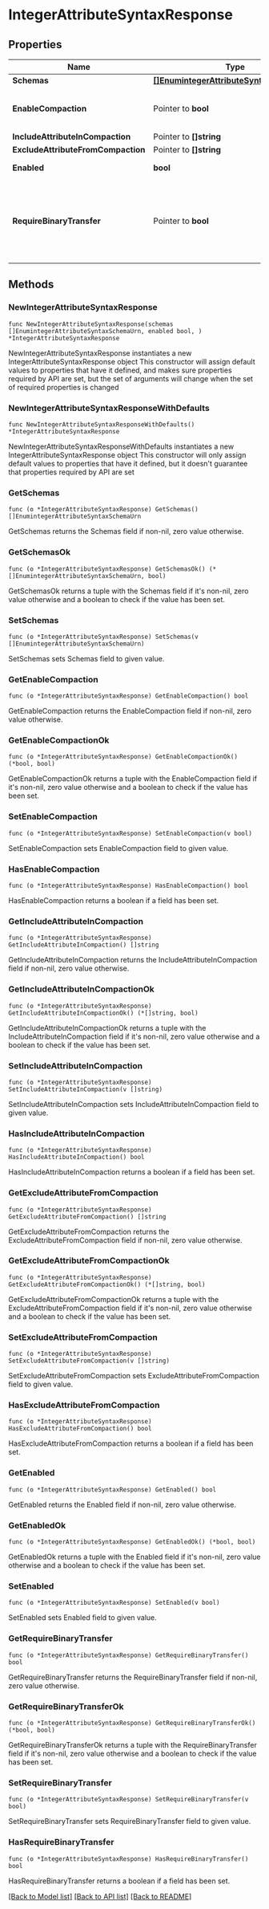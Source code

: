# IntegerAttributeSyntaxResponse

## Properties

Name | Type | Description | Notes
------------ | ------------- | ------------- | -------------
**Schemas** | [**[]EnumintegerAttributeSyntaxSchemaUrn**](EnumintegerAttributeSyntaxSchemaUrn.md) |  | 
**EnableCompaction** | Pointer to **bool** | Indicates whether values of attributes with this syntax should be compacted when stored in a local DB database. | [optional] 
**IncludeAttributeInCompaction** | Pointer to **[]string** |  | [optional] 
**ExcludeAttributeFromCompaction** | Pointer to **[]string** |  | [optional] 
**Enabled** | **bool** | Indicates whether the Attribute Syntax is enabled. | 
**RequireBinaryTransfer** | Pointer to **bool** | Indicates whether values of this attribute are required to have a \&quot;binary\&quot; transfer option as described in RFC 4522. Attributes with this syntax will generally be referenced with names including \&quot;;binary\&quot; (e.g., \&quot;userCertificate;binary\&quot;). | [optional] 

## Methods

### NewIntegerAttributeSyntaxResponse

`func NewIntegerAttributeSyntaxResponse(schemas []EnumintegerAttributeSyntaxSchemaUrn, enabled bool, ) *IntegerAttributeSyntaxResponse`

NewIntegerAttributeSyntaxResponse instantiates a new IntegerAttributeSyntaxResponse object
This constructor will assign default values to properties that have it defined,
and makes sure properties required by API are set, but the set of arguments
will change when the set of required properties is changed

### NewIntegerAttributeSyntaxResponseWithDefaults

`func NewIntegerAttributeSyntaxResponseWithDefaults() *IntegerAttributeSyntaxResponse`

NewIntegerAttributeSyntaxResponseWithDefaults instantiates a new IntegerAttributeSyntaxResponse object
This constructor will only assign default values to properties that have it defined,
but it doesn't guarantee that properties required by API are set

### GetSchemas

`func (o *IntegerAttributeSyntaxResponse) GetSchemas() []EnumintegerAttributeSyntaxSchemaUrn`

GetSchemas returns the Schemas field if non-nil, zero value otherwise.

### GetSchemasOk

`func (o *IntegerAttributeSyntaxResponse) GetSchemasOk() (*[]EnumintegerAttributeSyntaxSchemaUrn, bool)`

GetSchemasOk returns a tuple with the Schemas field if it's non-nil, zero value otherwise
and a boolean to check if the value has been set.

### SetSchemas

`func (o *IntegerAttributeSyntaxResponse) SetSchemas(v []EnumintegerAttributeSyntaxSchemaUrn)`

SetSchemas sets Schemas field to given value.


### GetEnableCompaction

`func (o *IntegerAttributeSyntaxResponse) GetEnableCompaction() bool`

GetEnableCompaction returns the EnableCompaction field if non-nil, zero value otherwise.

### GetEnableCompactionOk

`func (o *IntegerAttributeSyntaxResponse) GetEnableCompactionOk() (*bool, bool)`

GetEnableCompactionOk returns a tuple with the EnableCompaction field if it's non-nil, zero value otherwise
and a boolean to check if the value has been set.

### SetEnableCompaction

`func (o *IntegerAttributeSyntaxResponse) SetEnableCompaction(v bool)`

SetEnableCompaction sets EnableCompaction field to given value.

### HasEnableCompaction

`func (o *IntegerAttributeSyntaxResponse) HasEnableCompaction() bool`

HasEnableCompaction returns a boolean if a field has been set.

### GetIncludeAttributeInCompaction

`func (o *IntegerAttributeSyntaxResponse) GetIncludeAttributeInCompaction() []string`

GetIncludeAttributeInCompaction returns the IncludeAttributeInCompaction field if non-nil, zero value otherwise.

### GetIncludeAttributeInCompactionOk

`func (o *IntegerAttributeSyntaxResponse) GetIncludeAttributeInCompactionOk() (*[]string, bool)`

GetIncludeAttributeInCompactionOk returns a tuple with the IncludeAttributeInCompaction field if it's non-nil, zero value otherwise
and a boolean to check if the value has been set.

### SetIncludeAttributeInCompaction

`func (o *IntegerAttributeSyntaxResponse) SetIncludeAttributeInCompaction(v []string)`

SetIncludeAttributeInCompaction sets IncludeAttributeInCompaction field to given value.

### HasIncludeAttributeInCompaction

`func (o *IntegerAttributeSyntaxResponse) HasIncludeAttributeInCompaction() bool`

HasIncludeAttributeInCompaction returns a boolean if a field has been set.

### GetExcludeAttributeFromCompaction

`func (o *IntegerAttributeSyntaxResponse) GetExcludeAttributeFromCompaction() []string`

GetExcludeAttributeFromCompaction returns the ExcludeAttributeFromCompaction field if non-nil, zero value otherwise.

### GetExcludeAttributeFromCompactionOk

`func (o *IntegerAttributeSyntaxResponse) GetExcludeAttributeFromCompactionOk() (*[]string, bool)`

GetExcludeAttributeFromCompactionOk returns a tuple with the ExcludeAttributeFromCompaction field if it's non-nil, zero value otherwise
and a boolean to check if the value has been set.

### SetExcludeAttributeFromCompaction

`func (o *IntegerAttributeSyntaxResponse) SetExcludeAttributeFromCompaction(v []string)`

SetExcludeAttributeFromCompaction sets ExcludeAttributeFromCompaction field to given value.

### HasExcludeAttributeFromCompaction

`func (o *IntegerAttributeSyntaxResponse) HasExcludeAttributeFromCompaction() bool`

HasExcludeAttributeFromCompaction returns a boolean if a field has been set.

### GetEnabled

`func (o *IntegerAttributeSyntaxResponse) GetEnabled() bool`

GetEnabled returns the Enabled field if non-nil, zero value otherwise.

### GetEnabledOk

`func (o *IntegerAttributeSyntaxResponse) GetEnabledOk() (*bool, bool)`

GetEnabledOk returns a tuple with the Enabled field if it's non-nil, zero value otherwise
and a boolean to check if the value has been set.

### SetEnabled

`func (o *IntegerAttributeSyntaxResponse) SetEnabled(v bool)`

SetEnabled sets Enabled field to given value.


### GetRequireBinaryTransfer

`func (o *IntegerAttributeSyntaxResponse) GetRequireBinaryTransfer() bool`

GetRequireBinaryTransfer returns the RequireBinaryTransfer field if non-nil, zero value otherwise.

### GetRequireBinaryTransferOk

`func (o *IntegerAttributeSyntaxResponse) GetRequireBinaryTransferOk() (*bool, bool)`

GetRequireBinaryTransferOk returns a tuple with the RequireBinaryTransfer field if it's non-nil, zero value otherwise
and a boolean to check if the value has been set.

### SetRequireBinaryTransfer

`func (o *IntegerAttributeSyntaxResponse) SetRequireBinaryTransfer(v bool)`

SetRequireBinaryTransfer sets RequireBinaryTransfer field to given value.

### HasRequireBinaryTransfer

`func (o *IntegerAttributeSyntaxResponse) HasRequireBinaryTransfer() bool`

HasRequireBinaryTransfer returns a boolean if a field has been set.


[[Back to Model list]](../README.md#documentation-for-models) [[Back to API list]](../README.md#documentation-for-api-endpoints) [[Back to README]](../README.md)



